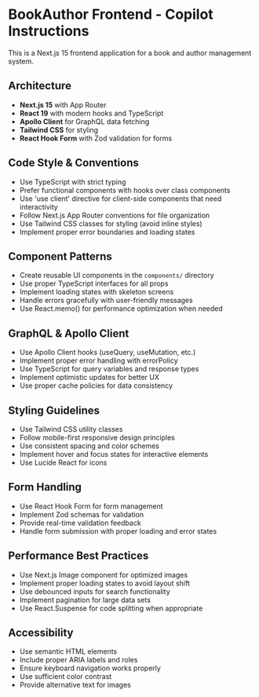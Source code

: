<!-- Use this file to provide workspace-specific custom instructions to Copilot. For more details, visit https://code.visualstudio.com/docs/copilot/copilot-customization#_use-a-githubcopilotinstructionsmd-file -->

# BookAuthor Frontend - Copilot Instructions

This is a Next.js 15 frontend application for a book and author management system.

## Architecture
- **Next.js 15** with App Router
- **React 19** with modern hooks and TypeScript
- **Apollo Client** for GraphQL data fetching
- **Tailwind CSS** for styling
- **React Hook Form** with Zod validation for forms

## Code Style & Conventions
- Use TypeScript with strict typing
- Prefer functional components with hooks over class components
- Use 'use client' directive for client-side components that need interactivity
- Follow Next.js App Router conventions for file organization
- Use Tailwind CSS classes for styling (avoid inline styles)
- Implement proper error boundaries and loading states

## Component Patterns
- Create reusable UI components in the `components/` directory
- Use proper TypeScript interfaces for all props
- Implement loading states with skeleton screens
- Handle errors gracefully with user-friendly messages
- Use React.memo() for performance optimization when needed

## GraphQL & Apollo Client
- Use Apollo Client hooks (useQuery, useMutation, etc.)
- Implement proper error handling with errorPolicy
- Use TypeScript for query variables and response types
- Implement optimistic updates for better UX
- Use proper cache policies for data consistency

## Styling Guidelines
- Use Tailwind CSS utility classes
- Follow mobile-first responsive design principles
- Use consistent spacing and color schemes
- Implement hover and focus states for interactive elements
- Use Lucide React for icons

## Form Handling
- Use React Hook Form for form management
- Implement Zod schemas for validation
- Provide real-time validation feedback
- Handle form submission with proper loading and error states

## Performance Best Practices
- Use Next.js Image component for optimized images
- Implement proper loading states to avoid layout shift
- Use debounced inputs for search functionality
- Implement pagination for large data sets
- Use React.Suspense for code splitting when appropriate

## Accessibility
- Use semantic HTML elements
- Include proper ARIA labels and roles
- Ensure keyboard navigation works properly
- Use sufficient color contrast
- Provide alternative text for images
